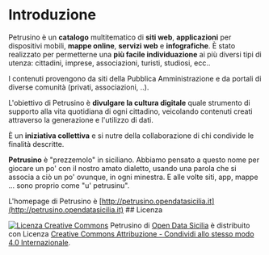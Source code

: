 # Introduzione

Petrusino è un **catalogo** multitematico di **siti web**, **applicazioni** per dispositivi mobili, **mappe online**, **servizi web** e **infografiche**. È stato realizzato per permetterne una **più facile individuazione** ai più diversi tipi di utenza: cittadini, imprese, associazioni, turisti, studiosi, ecc..

I contenuti provengono da siti della Pubblica Amministrazione e da portali di diverse comunità (privati, associazioni, ..).

L'obiettivo di Petrusino è **divulgare la cultura digitale** quale strumento di supporto alla vita quotidiana di ogni cittadino, veicolando contenuti creati attraverso la generazione e l'utilizzo di dati.

È un **iniziativa collettiva** e si nutre della collaborazione di chi condivide le finalità descritte.

**Petrusino** è "prezzemolo" in siciliano. Abbiamo pensato a questo nome per giocare un po' con il nostro amato dialetto, usando una parola che si associa a ciò un po' ovunque, in ogni minestra. E alle volte siti, app, mappe ... sono proprio come "u' petrusinu".

L'homepage di Petrusino è [http://petrusino.opendatasicilia.it](http://petrusino.opendatasicilia.it) ## Licenza

[![Licenza Creative Commons](https://i.creativecommons.org/l/by-sa/4.0/80x15.png)](http://creativecommons.org/licenses/by-sa/4.0/) <span xmlns:dct="http://purl.org/dc/terms/" property="dct:title">Petrusino</span> di [Open Data Sicilia](http://opendatasicilia.it) è distribuito con Licenza [Creative Commons Attribuzione - Condividi allo stesso modo 4.0 Internazionale](http://creativecommons.org/licenses/by-sa/4.0/).


